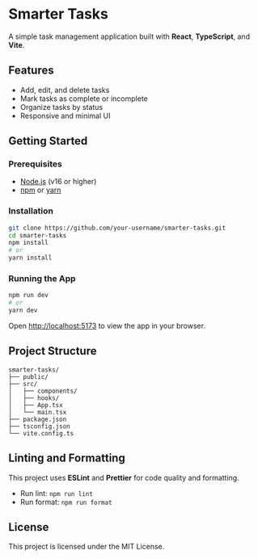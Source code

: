 # Smarter Tasks

A simple task management application built with **React**, **TypeScript**, and **Vite**.

## Features

- Add, edit, and delete tasks
- Mark tasks as complete or incomplete
- Organize tasks by status
- Responsive and minimal UI

## Getting Started

### Prerequisites

- [Node.js](https://nodejs.org/) (v16 or higher)
- [npm](https://www.npmjs.com/) or [yarn](https://yarnpkg.com/)

### Installation

```bash
git clone https://github.com/your-username/smarter-tasks.git
cd smarter-tasks
npm install
# or
yarn install
```

### Running the App

```bash
npm run dev
# or
yarn dev
```

Open [http://localhost:5173](http://localhost:5173) to view the app in your browser.

## Project Structure

```
smarter-tasks/
├── public/
├── src/
│   ├── components/
│   ├── hooks/
│   ├── App.tsx
│   └── main.tsx
├── package.json
├── tsconfig.json
└── vite.config.ts
```

## Linting and Formatting

This project uses **ESLint** and **Prettier** for code quality and formatting.

- Run lint: `npm run lint`
- Run format: `npm run format`

## License

This project is licensed under the MIT License.
